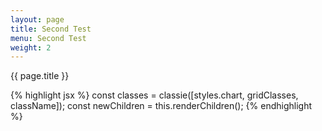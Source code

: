 ```yaml
---
layout: page
title: Second Test
menu: Second Test
weight: 2
---
```


{{ page.title }}

{% highlight jsx %}
const classes = classie([styles.chart, gridClasses, className]);
const newChildren = this.renderChildren();
{% endhighlight %}